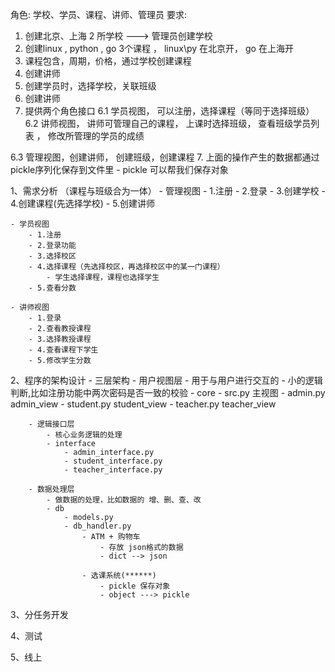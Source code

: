 角色: 学校、学员、课程、讲师、管理员
要求:
1. 创建北京、上海 2 所学校  ---> 管理员创建学校
2. 创建linux , python , go 3个课程 ， linux\py 在北京开， go 在上海开
3. 课程包含，周期，价格，通过学校创建课程
4. 创建讲师
5. 创建学员时，选择学校，关联班级
5. 创建讲师
6. 提供两个角色接口
6.1 学员视图， 可以注册，选择课程（等同于选择班级）
6.2 讲师视图， 讲师可管理自己的课程， 上课时选择班级，
 查看班级学员列表 ， 修改所管理的学员的成绩

6.3 管理视图，创建讲师， 创建班级，创建课程
7. 上面的操作产生的数据都通过pickle序列化保存到文件里
    - pickle 可以帮我们保存对象

1、需求分析 （课程与班级合为一体）
    - 管理视图
        - 1.注册
        - 2.登录
        - 3.创建学校
        - 4.创建课程(先选择学校)
        - 5.创建讲师

    - 学员视图
        - 1.注册
        - 2.登录功能
        - 3.选择校区
        - 4.选择课程（先选择校区，再选择校区中的某一门课程）
            - 学生选择课程，课程也选择学生
        - 5.查看分数

    - 讲师视图
        - 1.登录
        - 2.查看教授课程
        - 3.选择教授课程
        - 4.查看课程下学生
        - 5.修改学生分数



2、程序的架构设计
    - 三层架构
        - 用户视图层
            - 用于与用户进行交互的
            - 小的逻辑判断,比如注册功能中两次密码是否一致的校验
            - core
                - src.py  主视图
                - admin.py
                    admin_view
                - student.py
                    student_view
                - teacher.py
                    teacher_view

        - 逻辑接口层
            - 核心业务逻辑的处理
            - interface
                - admin_interface.py
                - student_interface.py
                - teacher_interface.py

        - 数据处理层
            - 做数据的处理，比如数据的 增、删、查、改
            - db
                - models.py
                - db_handler.py
                    - ATM + 购物车
                        - 存放 json格式的数据
                        - dict --> json

                    - 选课系统(******)
                        - pickle 保存对象
                        - object ---> pickle







3、分任务开发

4、测试

5、线上
